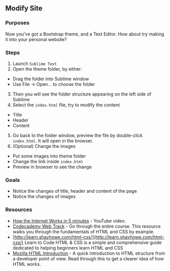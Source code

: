 ## Modify Site

### Purposes

Now you've got a Bootstrap theme, and a Text Editor. How about try making it into your personal website?

### Steps

1. Launch `Sublime Text`
2. Open the theme folder, by either:
  * Drag the folder into Sublime window
  * Use File -> Open... to choose the folder
3. Then you will see the folder structure appearing on the left side of Sublime
4. Select the `index.html` file, try to modify the content
  * Title
  * Header
  * Content
5. Go back to the folder window, preview the file by double-click `index.html`. It will open in the browser.
6. (Optional) Change the images
  * Put some images into theme folder
  * Change the link inside `index.html`
  * Preview in browser to see the change

### Goals

- Notice the changes of title, header and content of the page
- Notice the changes of images

### Resources

- [How the Internet Works in 5 minutes](http://www.youtube.com/watch?v=7_LPdttKXPc) - YouTube video.
- [Codecademy Web Track](http://www.codecademy.com/tracks/web) - Go through the entire course.  This resource walks you through the fundamentals of HTML and CSS by example.
- [http://learn.shayhowe.com/html-css/](http://learn.shayhowe.com/html-css/)  Learn to Code HTML & CSS is a simple and comprehensive guide dedicated to helping beginners learn HTML and CSS
- [Mozilla HTML Introduction](https://developer.mozilla.org/en-US/docs/Web/Guide/HTML/Introduction) - A quick introduction to HTML structure from a developer point of view. Read through this to get a clearer idea of how HTML works.
